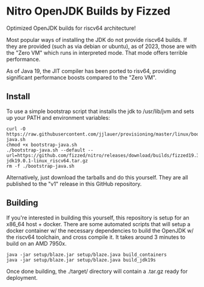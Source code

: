 # Nitro OpenJDK Builds by Fizzed

Optimized OpenJDK builds for riscv64 architecture!

Most popular ways of installing the JDK do not provide riscv64 builds. If they are provided (such as via debian or
ubuntu), as of 2023, those are with the "Zero VM" which runs in interpreted mode. That mode offers terrible performance.

As of Java 19, the JIT compiler has been ported to risv64, providing significant performance boosts compared to the
"Zero VM".

## Install

To use a simple bootstrap script that installs the jdk to /usr/lib/jvm and sets up your PATH and environment variables:

    curl -O https://raw.githubusercontent.com/jjlauer/provisioning/master/linux/bootstrap-java.sh
    chmod +x bootstrap-java.sh
    ./bootstrap-java.sh --default --url=https://github.com/fizzed/nitro/releases/download/builds/fizzed19.36-jdk19.0.1-linux_riscv64.tar.gz
    rm -f ./bootstrap-java.sh

Alternatively, just download the tarballs and do this yourself. They are all published to the "v1" release in this 
GitHub repository.

## Building

If you're interested in building this yourself, this repository is setup for an x86_64 host + docker.  There are some
automated scripts that will setup a docker container w/ the necessary dependencies to build the OpenJDK w/ the riscv64
toolchain, and cross compile it.  It takes around 3 minutes to build on an AMD 7950x.

    java -jar setup/blaze.jar setup/blaze.java build_containers
    java -jar setup/blaze.jar setup/blaze.java build_jdk19s
    
Once done building, the ./target/ directory will contain a .tar.gz ready for deployment.
